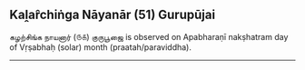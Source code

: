 ## Kaḽar̂chiṅga Nāyanār (51) Gurupūjai
கழற்சிங்க நாயனார் (௫௧) குருபூஜை is observed on Apabharaṇī nakṣhatram day of Vṛṣabhaḥ (solar) month (praatah/paraviddha).



---
